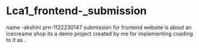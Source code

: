 # Lca1_frontend-_submission
name -akshini prn-1122230147 submission for frontend website is about an icecreame shop its a demo project created by me for implementing coading to it as .
